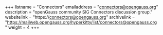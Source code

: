 +++
listname = "Connectors"
emailaddress = "connectors@opengauss.org"
description = "openGauss community SIG Connectors discussion group."
websitelink = "https://connectors@opengauss.org"
archivelink = "https://mailweb.opengauss.org/hyperkitty/list/connectors@opengauss.org"
weight =  4
+++